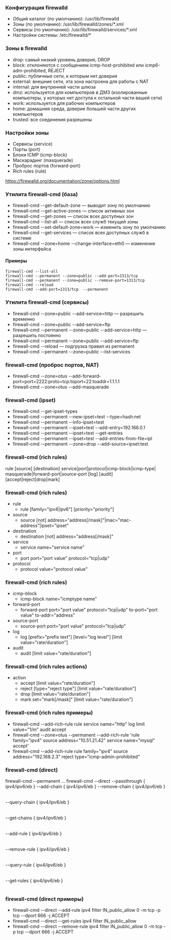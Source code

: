 ### Конфигурация firewalld
- Общий каталог (по умолчанию): /usr/lib/firewalld
- Зоны (по умолчанию): /usr/lib/firewalld/zones/*.xml
- Сервисы (по умолчанию): /usr/lib/firewalld/services/*.xml
- Настройки системы: /etc/firewalld/*

### Зоны в firewalld
- drop: самый низкий уровень доверия, DROP
- block: отклоняются с сообщением icmp-host-prohibited или icmp6-adm-prohibited, REJECT
- public: публичные сети, к которым нет доверия
- external: внешние сети, эта зона настроена для работы с NAT
- internal: для внутренней части шлюза
- dmz: используется для компьютеров в ДМЗ (изолированные компьютеры, у которых нет доступа к остальной части вашей сети)
- work: используется для рабочих компьютеров
- home: домашняя среда, доверие большей части других компьютеров
- trusted: все соединения разрешены

### Настройки зоны
- Сервисы (service)
- Порты (port)
- Блоки ICMP (icmp-block)
- Маскарадинг (masquerade)
- Проброс портов (forward-port)
- Rich rules (rule)

https://firewalld.org/documentation/zone/options.html

### Утилита firewall-cmd (база)
- firewall-cmd --get-default-zone — выводит зону по умолчанию
- firewall-cmd --get-active-zones — список активных зон
- firewall-cmd --get-zones — список всех доступных зон
- firewall-cmd --list-all — список всех служб текущей зоны
- firewall-cmd --set-default-zone=work — изменить зону по умолчанию
- firewall-cmd --get-services — список всех доступных служб в системе
- firewall-cmd --zone=home --change-interface=eth0 — изменение зоны интерфейса

#### Примеры
```
firewall-cmd --list-all
firewall-cmd --permanent --zone=public --add-port=1313/tcp
firewall-cmd --permanent --zone=public --remove-port=1313/tcp
firewall-cmd --reload
firewall-cmd --add-port=1313/tcp  --permanent
```

### Утилита firewall-cmd (сервисы)
- firewall-cmd --zone=public --add-service=http — разрешить временно
- firewall-cmd --zone=public --add-service=ftp
- firewall-cmd --permanent --zone=public --add-service=http — разрешить постоянно
- firewall-cmd --permanent --zone=public --add-service=ftp
- firewall-cmd --reload — подгрузка правил из permanent
- firewall-cmd --permanent --zone=public --list-services

### firewall-cmd (проброс портов, NAT)
- firewall-cmd --zone=otus --add-forward-port=port=2222:proto=tcp:toport=22:toaddr=1.1.1.1
- firewall-cmd --zone=otus --add-masquerade

### firewall-cmd (ipset)
- firewall-cmd --get-ipset-types
- firewall-cmd --permanent --new-ipset=test --type=hash:net
- firewall-cmd --permanent --info-ipset=test
- firewall-cmd --permanent --ipset=test --add-entry=192.168.0.1
- firewall-cmd --permanent --ipset=test --get-entries
- firewall-cmd --permanent --ipset=test --add-entries-from-file=ipl
- firewall-cmd --permanent --zone=drop --add-source=ipset:test

### firewall-cmd (rich rules)
rule
    [source]
    [destination]
        service|port|protocol|icmp-block|icmp-type|
        masquerade|forward-port|source-port
[log]
[audit]
[accept|reject|drop|mark]

### firewall-cmd (rich rules)
- rule
    - rule [family="ipv4|ipv6"] [priority="priority"]
- source
    - source [not] address="address[/mask]"|mac="mac-address"|ipset="ipset"
- destination
    - destination [not] address="address[/mask]"
- service
    - service name="service name"
- port
    - port port="port value" protocol="tcp|udp"
- protocol
    - protocol value="protocol value"

### firewall-cmd (rich rules)
- icmp-block
    - icmp-block name="icmptype name"
- forward-port
    - forward-port port="port value" protocol="tcp|udp"
to-port="port value" to-addr="address"
- source-port
    - source-port port="port value" protocol="tcp|udp"
- log
    - log [prefix="prefix text"] [level="log level"] [limit value="rate/duration"]
- audit
    - audit [limit value="rate/duration"]

### firewall-cmd (rich rules actions)
- action
    - accept [limit value="rate/duration"]
    - reject [type="reject type"] [limit value="rate/duration"]
    - drop [limit value="rate/duration"]
    - mark set="mark[/mask]" [limit value="rate/duration"]

### firewall-cmd (rich rules примеры)
- firewall-cmd --add-rich-rule rule service name="http" log limit
value="1/m" audit accept
- firewall-cmd --zone=otus --permanent --add-rich-rule 'rule
family="ipv4" source address="10.51.21.42" service name="mysql"
accept'
- firewall-cmd --add-rich-rule rule family="ipv4" source
address="192.168.2.3" reject type="icmp-admin-prohibited"

### firewall-cmd (direct)
firewall-cmd --permanent ...
firewall-cmd --direct
--passthrough { ipv4/ipv6/eb } <args>
--add-chain { ipv4/ipv6/eb } <table> <chain>
--remove-chain { ipv4/ipv6/eb } <table> <chain>
--query-chain { ipv4/ipv6/eb } <table> <chain>
--get-chains { ipv4/ipv6/eb } <table>
--add-rule { ipv4/ipv6/eb } <table> <chain> <priority> <args>
--remove-rule { ipv4/ipv6/eb } <table> <chain> <args>
--query-rule { ipv4/ipv6/eb } <table> <chain> <args>
--get-rules { ipv4/ipv6/eb } <table> <chain>

### firewall-cmd (direct примеры)
- firewall-cmd --direct --add-rule ipv4 filter IN_public_allow 0 -m
tcp -p tcp --dport 666 -j ACCEPT
- firewall-cmd --direct --get-rules ipv4 filter IN_public_allow
- firewall-cmd --direct --remove-rule ipv4 filter IN_public_allow 0
-m tcp -p tcp --dport 666 -j ACCEPT
